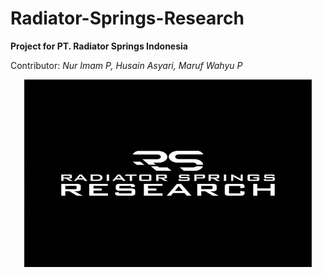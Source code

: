 # Radiator-Springs-Research
**Project for PT. Radiator Springs Indonesia**

Contributor: 
*Nur Imam P,
Husain Asyari,
Maruf Wahyu P*
<p align="center">
  <img width="460" height="300" src="pp.jfif">
</p>
